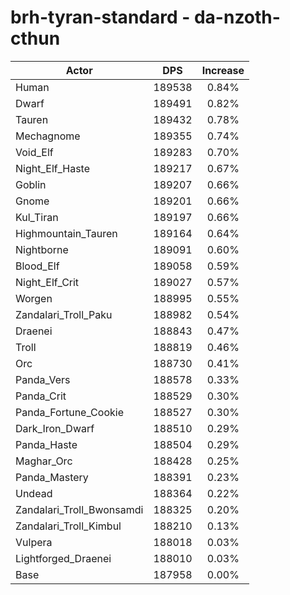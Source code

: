 # brh-tyran-standard - da-nzoth-cthun
| Actor | DPS | Increase |
|---|:---:|:---:|
|Human|189538|0.84%|
|Dwarf|189491|0.82%|
|Tauren|189432|0.78%|
|Mechagnome|189355|0.74%|
|Void_Elf|189283|0.70%|
|Night_Elf_Haste|189217|0.67%|
|Goblin|189207|0.66%|
|Gnome|189201|0.66%|
|Kul_Tiran|189197|0.66%|
|Highmountain_Tauren|189164|0.64%|
|Nightborne|189091|0.60%|
|Blood_Elf|189058|0.59%|
|Night_Elf_Crit|189027|0.57%|
|Worgen|188995|0.55%|
|Zandalari_Troll_Paku|188982|0.54%|
|Draenei|188843|0.47%|
|Troll|188819|0.46%|
|Orc|188730|0.41%|
|Panda_Vers|188578|0.33%|
|Panda_Crit|188529|0.30%|
|Panda_Fortune_Cookie|188527|0.30%|
|Dark_Iron_Dwarf|188510|0.29%|
|Panda_Haste|188504|0.29%|
|Maghar_Orc|188428|0.25%|
|Panda_Mastery|188391|0.23%|
|Undead|188364|0.22%|
|Zandalari_Troll_Bwonsamdi|188325|0.20%|
|Zandalari_Troll_Kimbul|188210|0.13%|
|Vulpera|188018|0.03%|
|Lightforged_Draenei|188010|0.03%|
|Base|187958|0.00%|
